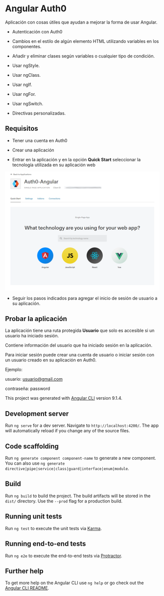 # Angular Auth0

Aplicación con cosas útiles que ayudan a mejorar la forma de usar Angular.

* Autenticación con Auth0

* Cambios en el estilo de algún elemento HTML utilizando variables en los componentes.

* Añadir y eliminar clases según variables o cualquier tipo de condición.

* Usar ngStyle.

* Usar ngClass.

* Usar ngIf.

* Usar ngFor.

* Usar ngSwitch.

* Directivas personalizadas.

## Requisitos

* Tener una cuenta en Auth0

* Crear una aplicación

* Entrar en la aplicación y en la opción **Quick Start** seleccionar la tecnología utilizada en su aplicación web

!["](/src/assets/images/quick-start.png)

* Seguir los pasos indicados para agregar el inicio de sesión de usuario a su aplicación. 

## Probar la aplicación

La aplicación tiene una ruta protegida **Usuario** que solo es accesible si un usuario ha iniciado sesión.

Contiene información del usuario que ha iniciado sesión en la aplicación.

Para iniciar sesión puede crear una cuenta de usuario o iniciar sesión con un usuario creado en su aplicación en Auth0.

Ejemplo:

usuario: usuario@gmail.com 

contraseña: password


This project was generated with [Angular CLI](https://github.com/angular/angular-cli) version 9.1.4.

## Development server

Run `ng serve` for a dev server. Navigate to `http://localhost:4200/`. The app will automatically reload if you change any of the source files.

## Code scaffolding

Run `ng generate component component-name` to generate a new component. You can also use `ng generate directive|pipe|service|class|guard|interface|enum|module`.

## Build

Run `ng build` to build the project. The build artifacts will be stored in the `dist/` directory. Use the `--prod` flag for a production build.

## Running unit tests

Run `ng test` to execute the unit tests via [Karma](https://karma-runner.github.io).

## Running end-to-end tests

Run `ng e2e` to execute the end-to-end tests via [Protractor](http://www.protractortest.org/).

## Further help

To get more help on the Angular CLI use `ng help` or go check out the [Angular CLI README](https://github.com/angular/angular-cli/blob/master/README.md).
